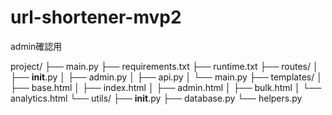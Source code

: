 # url-shortener-mvp2
admin確認用

project/
├── main.py
├── requirements.txt
├── runtime.txt
├── routes/
│   ├── __init__.py
│   ├── admin.py
│   ├── api.py
│   └── main.py
├── templates/
│   ├── base.html
│   ├── index.html
│   ├── admin.html
│   ├── bulk.html
│   └── analytics.html
└── utils/
    ├── __init__.py
    ├── database.py
    └── helpers.py
